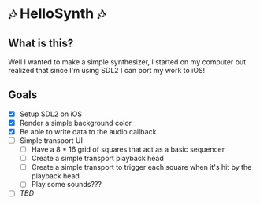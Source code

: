 # 🎶 HelloSynth 🎶

## What is this?

Well I wanted to make a simple synthesizer, I started on my computer but realized that since I'm using SDL2 I can port my work to iOS!

## Goals

- [x] Setup SDL2 on iOS
- [x] Render a simple background color
- [x] Be able to write data to the audio callback
- [ ] Simple transport UI
  - [ ] Have a 8 \* 16 grid of squares that act as a basic sequencer
  - [ ] Create a simple transport playback head
  - [ ] Create a simple transport to trigger each square when it's hit by the playback head
  - [ ] Play some sounds???
- [ ] _TBD_
